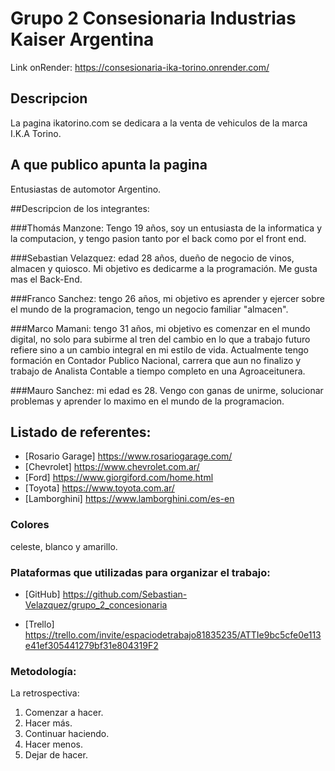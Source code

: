 # Grupo 2 Consesionaria Industrias Kaiser Argentina
Link onRender: https://consesionaria-ika-torino.onrender.com/

## Descripcion 
La pagina ikatorino.com se dedicara a la venta de vehiculos de la marca I.K.A Torino.

## A que publico apunta la pagina 

Entusiastas de automotor Argentino.

##Descripcion de los integrantes: 

###Thomás Manzone: Tengo 19 años, soy un entusiasta de la informatica y la computacion, y tengo pasion tanto por el back como por el front end.

###Sebastian Velazquez: edad 28 años, dueño de negocio de vinos, almacen y quiosco. Mi objetivo es dedicarme a la programación. Me gusta mas el Back-End.

###Franco Sanchez: tengo 26 años, mi objetivo es aprender y ejercer sobre el mundo de la programacion, tengo un negocio familiar "almacen".

###Marco Mamani: tengo 31 años, mi objetivo es comenzar en el mundo digital, no solo para subirme al tren del cambio en lo que a trabajo futuro refiere sino a un cambio integral en mi estilo de vida. Actualmente tengo formación en Contador Publico Nacional, carrera que aun no finalizo y trabajo de Analista Contable a tiempo completo en una Agroaceitunera.

###Mauro Sanchez: mi edad es 28. Vengo con ganas de unirme, solucionar problemas y aprender lo maximo en el mundo de la programacion. 

##  Listado de  referentes:
   + [Rosario Garage] https://www.rosariogarage.com/
   + [Chevrolet] https://www.chevrolet.com.ar/
   + [Ford] https://www.giorgiford.com/home.html
   + [Toyota] https://www.toyota.com.ar/
   + [Lamborghini] https://www.lamborghini.com/es-en

### Colores
 celeste, blanco y amarillo.

### Plataformas que utilizadas para organizar el trabajo:
  + [GitHub] https://github.com/Sebastian-Velazquez/grupo_2_concesionaria

  + [Trello] https://trello.com/invite/espaciodetrabajo81835235/ATTIe9bc5cfe0e113e41ef305441279bf31e804319F2

### Metodología:
   La retrospectiva:
   1. Comenzar a hacer.
   2. Hacer más.
   3. Continuar haciendo.
   4. Hacer menos.
   5. Dejar de hacer.
